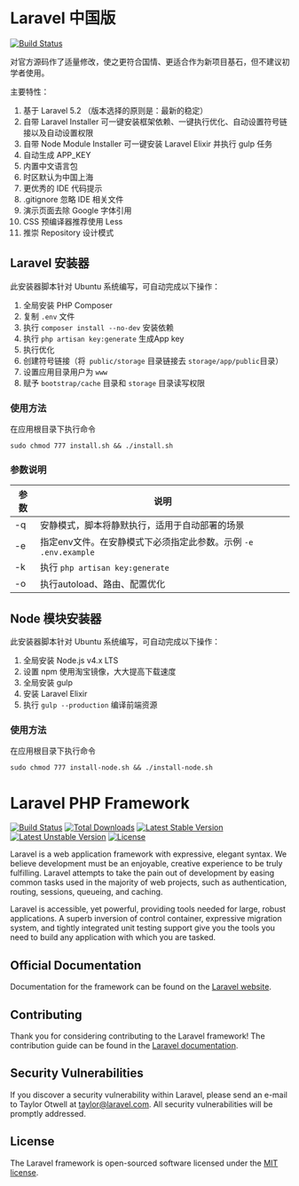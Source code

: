 # Laravel 中国版

[![Build Status](https://travis-ci.org/zxz054321/laravel-boilerplate.svg?branch=master)](https://travis-ci.org/zxz054321/laravel-boilerplate)

对官方源码作了适量修改，使之更符合国情、更适合作为新项目基石，但不建议初学者使用。

主要特性：

1. 基于 Laravel 5.2 （版本选择的原则是：最新的稳定）
2. 自带 Laravel Installer 可一键安装框架依赖、一键执行优化、自动设置符号链接以及自动设置权限
3. 自带 Node Module Installer 可一键安装 Laravel Elixir 并执行 gulp 任务
4. 自动生成 APP_KEY
5. 内置中文语言包
6. 时区默认为中国上海
7. 更优秀的 IDE 代码提示
8. .gitignore 忽略 IDE 相关文件
9. 演示页面去除 Google 字体引用
10. CSS 预编译器推荐使用 Less
11. 推崇 Repository 设计模式

## Laravel 安装器

此安装器脚本针对 Ubuntu 系统编写，可自动完成以下操作：

1. 全局安装 PHP Composer
2. 复制 `.env` 文件
3. 执行 `composer install --no-dev` 安装依赖
4. 执行 `php artisan key:generate` 生成App key
5. 执行优化
6. 创建符号链接（将` public/storage` 目录链接去 `storage/app/public`目录）
7. 设置应用目录用户为 `www`
8. 赋予 `bootstrap/cache` 目录和 `storage` 目录读写权限

### 使用方法

在应用根目录下执行命令

`sudo chmod 777 install.sh && ./install.sh`

### 参数说明

| 参数   | 说明                                       |
| ---- | ---------------------------------------- |
| -q   | 安静模式，脚本将静默执行，适用于自动部署的场景                  |
| -e   | 指定env文件。在安静模式下必须指定此参数。示例 `-e .env.example` |
| -k   | 执行 `php artisan key:generate`            |
| -o   | 执行autoload、路由、配置优化                       |

## Node 模块安装器

此安装器脚本针对 Ubuntu 系统编写，可自动完成以下操作：

1. 全局安装 Node.js v4.x LTS
2. 设置 npm 使用淘宝镜像，大大提高下载速度
3. 全局安装 gulp
4. 安装 Laravel Elixir
5. 执行 `gulp --production` 编译前端资源

### 使用方法

在应用根目录下执行命令

`sudo chmod 777 install-node.sh && ./install-node.sh`

# Laravel PHP Framework

[![Build Status](https://travis-ci.org/laravel/framework.svg)](https://travis-ci.org/laravel/framework)
[![Total Downloads](https://poser.pugx.org/laravel/framework/d/total.svg)](https://packagist.org/packages/laravel/framework)
[![Latest Stable Version](https://poser.pugx.org/laravel/framework/v/stable.svg)](https://packagist.org/packages/laravel/framework)
[![Latest Unstable Version](https://poser.pugx.org/laravel/framework/v/unstable.svg)](https://packagist.org/packages/laravel/framework)
[![License](https://poser.pugx.org/laravel/framework/license.svg)](https://packagist.org/packages/laravel/framework)

Laravel is a web application framework with expressive, elegant syntax. We believe development must be an enjoyable, creative experience to be truly fulfilling. Laravel attempts to take the pain out of development by easing common tasks used in the majority of web projects, such as authentication, routing, sessions, queueing, and caching.

Laravel is accessible, yet powerful, providing tools needed for large, robust applications. A superb inversion of control container, expressive migration system, and tightly integrated unit testing support give you the tools you need to build any application with which you are tasked.

## Official Documentation

Documentation for the framework can be found on the [Laravel website](http://laravel.com/docs).

## Contributing

Thank you for considering contributing to the Laravel framework! The contribution guide can be found in the [Laravel documentation](http://laravel.com/docs/contributions).

## Security Vulnerabilities

If you discover a security vulnerability within Laravel, please send an e-mail to Taylor Otwell at taylor@laravel.com. All security vulnerabilities will be promptly addressed.

## License

The Laravel framework is open-sourced software licensed under the [MIT license](http://opensource.org/licenses/MIT).
